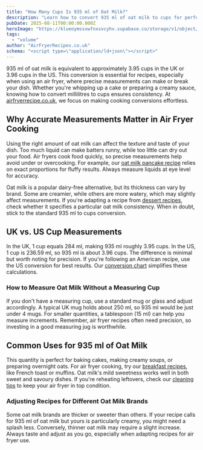 ```yaml
---
title: "How Many Cups Is 935 ml of Oat Milk?"
description: "Learn how to convert 935 ml of oat milk to cups for perfect baking and cooking every time. Get precise measurements in seconds!"
pubDate: 2025-08-11T00:00:00.000Z
heroImage: "https://klueoymssxwfnxsvcyhv.supabase.co/storage/v1/object/public/md/how-many-cups-is-935-ml-of-oat-milk-cc1f9e5c.webp"
tags:
  - "volume"
author: "AirFryerRecipes.co.uk"
schema: "<script type=\"application/ld+json\"></script>"
---
```


<p>935 ml of oat milk is equivalent to approximately 3.95 cups in the UK or 3.96 cups in the US. This conversion is essential for recipes, especially when using an air fryer, where precise measurements can make or break your dish. Whether you're whipping up a cake or preparing a creamy sauce, knowing how to convert millilitres to cups ensures consistency. At <a href=https://www.airfryerrecipe.co.uk>airfryerrecipe.co.uk</a>, we focus on making cooking conversions effortless.</p>

<h2>Why Accurate Measurements Matter in Air Fryer Cooking</h2>
<p>Using the right amount of oat milk can affect the texture and taste of your dish. Too much liquid can make batters runny, while too little can dry out your food. Air fryers cook food quickly, so precise measurements help avoid under or overcooking. For example, our <a href=https://www.airfryerrecipe.co.uk/recipes>oat milk pancake recipe</a> relies on exact proportions for fluffy results. Always measure liquids at eye level for accuracy.</p>

<p>Oat milk is a popular dairy-free alternative, but its thickness can vary by brand. Some are creamier, while others are more watery, which may slightly affect measurements. If you're adapting a recipe from <a href=https://www.airfryerrecipe.co.uk/recipe-category/dessert>dessert recipes</a>, check whether it specifies a particular oat milk consistency. When in doubt, stick to the standard 935 ml to cups conversion.</p>

<h2>UK vs. US Cup Measurements</h2>
<p>In the UK, 1 cup equals 284 ml, making 935 ml roughly 3.95 cups. In the US, 1 cup is 236.59 ml, so 935 ml is about 3.96 cups. The difference is minimal but worth noting for precision. If you're following an American recipe, use the US conversion for best results. Our <a href=https://www.airfryerrecipe.co.uk/air-fryer-conversion-chart>conversion chart</a> simplifies these calculations.</p>

<h3>How to Measure Oat Milk Without a Measuring Cup</h3>
<p>If you don't have a measuring cup, use a standard mug or glass and adjust accordingly. A typical UK mug holds about 250 ml, so 935 ml would be just under 4 mugs. For smaller quantities, a tablespoon (15 ml) can help you measure increments. Remember, air fryer recipes often need precision, so investing in a good measuring jug is worthwhile.</p>

<h2>Common Uses for 935 ml of Oat Milk</h2>
<p>This quantity is perfect for baking cakes, making creamy soups, or preparing overnight oats. For air fryer cooking, try our <a href=https://www.airfryerrecipe.co.uk/recipe-category/breakfast>breakfast recipes</a>, like French toast or muffins. Oat milk's mild sweetness works well in both sweet and savoury dishes. If you're reheating leftovers, check our <a href=https://www.airfryerrecipe.co.uk/air-fryer-cleaner>cleaning tips</a> to keep your air fryer in top condition.</p>

<h3>Adjusting Recipes for Different Oat Milk Brands</h3>
<p>Some oat milk brands are thicker or sweeter than others. If your recipe calls for 935 ml of oat milk but yours is particularly creamy, you might need a splash less. Conversely, thinner oat milk may require a slight increase. Always taste and adjust as you go, especially when adapting recipes for air fryer use.</p>